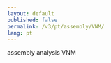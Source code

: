 ```yaml
---
layout: default
published: false
permalink: /v3/pt/assembly/VNM/
lang: pt
---
```


assembly analysis VNM
